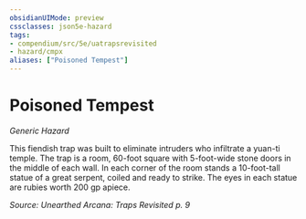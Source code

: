 ```yaml
---
obsidianUIMode: preview
cssclasses: json5e-hazard
tags:
- compendium/src/5e/uatrapsrevisited
- hazard/cmpx
aliases: ["Poisoned Tempest"]
---
```

# Poisoned Tempest
*Generic Hazard*  

This fiendish trap was built to eliminate intruders who infiltrate a yuan-ti temple. The trap is a room, 60-foot square with 5-foot-wide stone doors in the middle of each wall. In each corner of the room stands a 10-foot-tall statue of a great serpent, coiled and ready to strike. The eyes in each statue are rubies worth 200 gp apiece.

*Source: Unearthed Arcana: Traps Revisited p. 9*